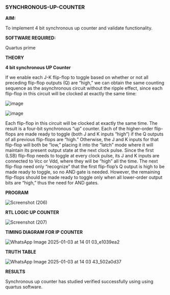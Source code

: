 ### SYNCHRONOUS-UP-COUNTER

**AIM:**

To implement 4 bit synchronous up counter and validate functionality.

**SOFTWARE REQUIRED:**

Quartus prime

**THEORY**

**4 bit synchronous UP Counter**

If we enable each J-K flip-flop to toggle based on whether or not all preceding flip-flop outputs (Q) are “high,” we can obtain the same counting sequence as the asynchronous circuit without the ripple effect, since each flip-flop in this circuit will be clocked at exactly the same time:

![image](https://github.com/naavaneetha/SYNCHRONOUS-UP-COUNTER/assets/154305477/d5db3fa0-e413-404c-b80e-b2f39d82e7e8)


![image](https://github.com/naavaneetha/SYNCHRONOUS-UP-COUNTER/assets/154305477/52cb61eb-d04b-442d-810c-31185a68410b)

Each flip-flop in this circuit will be clocked at exactly the same time.
The result is a four-bit synchronous “up” counter. Each of the higher-order flip-flops are made ready to toggle (both J and K inputs “high”) if the Q outputs of all previous flip-flops are “high.”
Otherwise, the J and K inputs for that flip-flop will both be “low,” placing it into the “latch” mode where it will maintain its present output state at the next clock pulse.
Since the first (LSB) flip-flop needs to toggle at every clock pulse, its J and K inputs are connected to Vcc or Vdd, where they will be “high” all the time.
The next flip-flop need only “recognize” that the first flip-flop’s Q output is high to be made ready to toggle, so no AND gate is needed.
However, the remaining flip-flops should be made ready to toggle only when all lower-order output bits are “high,” thus the need for AND gates.


**PROGRAM**

![Screenshot (206)](https://github.com/user-attachments/assets/1cc1105b-7431-4ac7-a0cd-1821b7d4a8f9)


**RTL LOGIC UP COUNTER**



![Screenshot (207)](https://github.com/user-attachments/assets/9de46b6d-76b1-46e5-8e0f-6be2d07b664a)


**TIMING DIAGRAM FOR IP COUNTER**

![WhatsApp Image 2025-01-03 at 14 01 03_e1039ea2](https://github.com/user-attachments/assets/09f960c4-8880-491e-a48b-eedf6fdfaa01)

**TRUTH TABLE**


![WhatsApp Image 2025-01-03 at 14 03 43_502a0d37](https://github.com/user-attachments/assets/0954a303-c9a2-46f3-92a0-29fe0e6c04fc)


**RESULTS**


Synchronous up counter has studied verified successfully using using quartus software.
